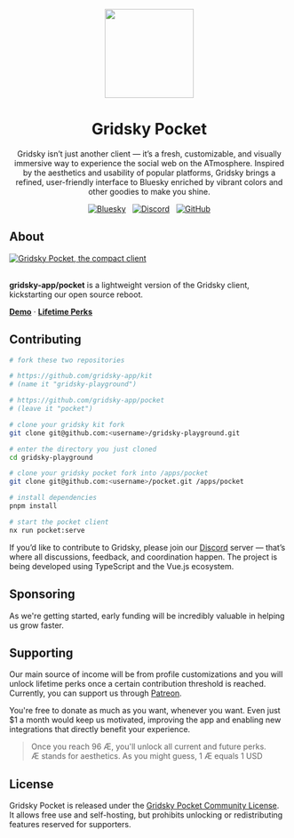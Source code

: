 <p align="center">
  <img width="160" height="160" src="https://avatars.githubusercontent.com/u/189930701?s=160&v=4" />
</p>
<h1 align="center">Gridsky Pocket</h1>
<p align="center">
Gridsky isn’t just another client — it’s a fresh, customizable, and visually immersive way to experience the social web on the ATmosphere. Inspired by the aesthetics and usability of popular platforms, Gridsky brings a refined, user-friendly interface to Bluesky enriched by vibrant colors and other goodies to make you shine.
</p>
<p align="center">
<a href="https://bsky.app/profile/gridsky.app" style="margin: 0 4px;"><img alt="Bluesky" src="https://img.shields.io/badge/Bluesky-0285FF?logo=Bluesky&logoColor=white" /></a>
<a href="https://discord.gg/bPfgdDbj87" style="margin: 0 4px;"><img alt="Discord" src="https://img.shields.io/badge/Discord-5865F2?logo=Discord&logoColor=white" /></a>
<a href="https://github.com/gridsky-app/client" style="margin: 0 4px;"><img alt="GitHub" src="https://img.shields.io/github/stars/gridsky-app/client" /></a>
</p>

## About

<a href="https://gridsky.social">
  <img
    src="https://cdn.bsky.app/img/feed_fullsize/plain/did:plc:jyrbp7bijccauz4eo5iuwbz5/bafkreihbziugsu2u7her4d6mw3tv5b5qo3st2wpjhzh6gd6hndiycnyvay@jpeg"
    alt="Gridsky Pocket, the compact client"
  />
</a>

<br />
<br />

**gridsky-app/pocket** is a lightweight version of the Gridsky client, kickstarting our open source reboot.

[**Demo**](https://pocket.gridsky.app) · [**Lifetime Perks**](https://patreon.com/join/gridsky)

## Contributing

```bash
# fork these two repositories

# https://github.com/gridsky-app/kit
# (name it "gridsky-playground")

# https://github.com/gridsky-app/pocket
# (leave it "pocket")

# clone your gridsky kit fork 
git clone git@github.com:<username>/gridsky-playground.git

# enter the directory you just cloned
cd gridsky-playground

# clone your gridsky pocket fork into /apps/pocket
git clone git@github.com:<username>/pocket.git /apps/pocket

# install dependencies
pnpm install

# start the pocket client
nx run pocket:serve
```

If you’d like to contribute to Gridsky, please join our [Discord](https://discord.gg/bPfgdDbj87) server — that’s where all discussions, feedback, and coordination happen. The project is being developed using TypeScript and the Vue.js ecosystem.

## Sponsoring

As we're getting started, early funding will be incredibly valuable in helping us grow faster.

## Supporting

Our main source of income will be from profile customizations and you will unlock lifetime perks once a certain contribution threshold is reached. Currently, you can support us through [Patreon](https://www.patreon.com/join/gridsky).

You're free to donate as much as you want, whenever you want. Even just $1 a month would keep us motivated, improving the app and enabling new integrations that directly benefit your experience.

> Once you reach 96 Æ, you'll unlock all current and future perks.  
> Æ stands for aesthetics. As you might guess, 1 Æ equals 1 USD

## License

Gridsky Pocket is released under the [Gridsky Pocket Community License](./LICENSE).  
It allows free use and self-hosting, but prohibits unlocking or redistributing features reserved for supporters.

